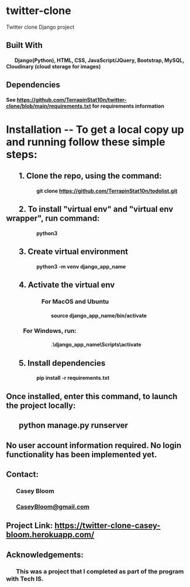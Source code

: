 # twitter-clone
Twitter clone Django project

## Built With
#### &nbsp;&nbsp;&nbsp;&nbsp;&nbsp;&nbsp; Django(Python), HTML, CSS, JavaScript/JQuery, Bootstrap, MySQL, Cloudinary (cloud storage for images)

## Dependencies
#### See https://github.com/TerrapinStat10n/twitter-clone/blob/main/requirements.txt for requirements information

# Installation -- To get a local copy up and running follow these simple steps:

## &nbsp;&nbsp;&nbsp;&nbsp;&nbsp;&nbsp; 1. Clone the repo, using the command:
#### &nbsp;&nbsp;&nbsp;&nbsp;&nbsp;&nbsp;&nbsp;&nbsp;&nbsp;&nbsp;&nbsp;&nbsp;&nbsp;&nbsp;&nbsp;&nbsp;&nbsp;&nbsp;&nbsp;&nbsp;&nbsp;&nbsp;&nbsp;&nbsp; git clone https://github.com/TerrapinStat10n/todolist.git

## &nbsp;&nbsp;&nbsp;&nbsp;&nbsp;&nbsp; 2. To install "virtual env" and "virtual env wrapper", run command: 
#### &nbsp;&nbsp;&nbsp;&nbsp;&nbsp;&nbsp;&nbsp;&nbsp;&nbsp;&nbsp;&nbsp;&nbsp;&nbsp;&nbsp;&nbsp;&nbsp;&nbsp;&nbsp;&nbsp;&nbsp;&nbsp;&nbsp;&nbsp;&nbsp; python3

## &nbsp;&nbsp;&nbsp;&nbsp;&nbsp;&nbsp; 3. Create virtual environment
#### &nbsp;&nbsp;&nbsp;&nbsp;&nbsp;&nbsp;&nbsp;&nbsp;&nbsp;&nbsp;&nbsp;&nbsp;&nbsp;&nbsp;&nbsp;&nbsp;&nbsp;&nbsp;&nbsp;&nbsp;&nbsp;&nbsp;&nbsp;&nbsp; python3 -m venv django_app_name

## &nbsp;&nbsp;&nbsp;&nbsp;&nbsp;&nbsp; 4. Activate the virtual env
### &nbsp;&nbsp;&nbsp;&nbsp;&nbsp;&nbsp;&nbsp;&nbsp;&nbsp;&nbsp;&nbsp;&nbsp;&nbsp;&nbsp;&nbsp;&nbsp;&nbsp;&nbsp;&nbsp;&nbsp;&nbsp;&nbsp;&nbsp;&nbsp; For MacOS and Ubuntu
#### &nbsp;&nbsp;&nbsp;&nbsp;&nbsp;&nbsp;&nbsp;&nbsp;&nbsp;&nbsp;&nbsp;&nbsp;&nbsp;&nbsp;&nbsp;&nbsp;&nbsp;&nbsp;&nbsp;&nbsp;&nbsp;&nbsp;&nbsp;&nbsp;&nbsp;&nbsp;&nbsp;&nbsp;&nbsp;&nbsp;&nbsp;&nbsp;&nbsp;&nbsp;&nbsp;&nbsp; source django_app_name/bin/activate
### &nbsp;&nbsp;&nbsp;&nbsp;&nbsp;&nbsp;&nbsp;&nbsp;&nbsp;&nbsp;&nbsp;&nbsp;For Windows, run:
#### &nbsp;&nbsp;&nbsp;&nbsp;&nbsp;&nbsp;&nbsp;&nbsp;&nbsp;&nbsp;&nbsp;&nbsp;&nbsp;&nbsp;&nbsp;&nbsp;&nbsp;&nbsp;&nbsp;&nbsp;&nbsp;&nbsp;&nbsp;&nbsp;&nbsp;&nbsp;&nbsp;&nbsp;&nbsp;&nbsp;&nbsp;&nbsp;&nbsp;&nbsp;&nbsp;&nbsp; .\django_app_name\Scripts\activate

## &nbsp;&nbsp;&nbsp;&nbsp;&nbsp;&nbsp; 5. Install dependencies
#### &nbsp;&nbsp;&nbsp;&nbsp;&nbsp;&nbsp;&nbsp;&nbsp;&nbsp;&nbsp;&nbsp;&nbsp;&nbsp;&nbsp;&nbsp;&nbsp;&nbsp;&nbsp;&nbsp;&nbsp;&nbsp;&nbsp;&nbsp;&nbsp; pip install -r requirements.txt



## Once installed, enter this command, to launch the project locally:
## &nbsp;&nbsp;&nbsp;&nbsp;&nbsp;&nbsp; python manage.py runserver


## No user account information required. No login functionality has been implemented yet.


## Contact:
### &nbsp;&nbsp;&nbsp;&nbsp;&nbsp;&nbsp; Casey Bloom
### &nbsp;&nbsp;&nbsp;&nbsp;&nbsp;&nbsp; CaseyBloom@gmail.com


## Project Link: https://twitter-clone-casey-bloom.herokuapp.com/


## Acknowledgements:
### &nbsp;&nbsp;&nbsp;&nbsp;&nbsp;&nbsp; This was a project that I completed as part of the program with Tech IS.
